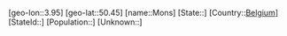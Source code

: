 ﻿---
location: [50.45,3.95]
type: City
tags:
- geo/City


SpocWebEntityId: 32557
isDeleted: false
confidential: public

---
[geo-lon::3.95]
[geo-lat::50.45]
[name::Mons]
[State::]
[Country::[Belgium](geo/Continent/Europe/Belgium.md)]
[StateId::]
[Population::]
[Unknown::]

